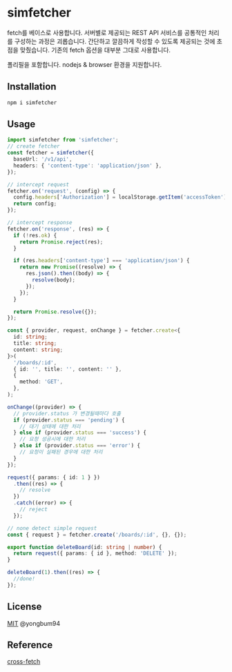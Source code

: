 # simfetcher

fetch를 베이스로 사용합니다.
서버별로 제공되는 REST API 서비스를 공통적인 처리를 구성하는 과정은 괴롭습니다.
간단하고 깔끔하게 작성할 수 있도록 제공되는 것에 초점을 맞췄습니다.
기존의 fetch 옵션을 대부분 그대로 사용합니다.

폴리필을 포함합니다.
nodejs & browser 환경을 지원합니다.

## Installation

```bash
npm i simfetcher
```

## Usage

```ts
import simfetcher from 'simfetcher';
// create fetcher
const fetcher = simfetcher({
  baseUrl: '/v1/api',
  headers: { 'content-type': 'application/json' },
});

// intercept request
fetcher.on('request', (config) => {
  config.headers['Authorization'] = localStorage.getItem('accessToken');
  return config;
});

// intercept response
fetcher.on('response', (res) => {
  if (!res.ok) {
    return Promise.reject(res);
  }

  if (res.headers['content-type'] === 'application/json') {
    return new Promise((resolve) => {
      res.json().then((body) => {
        resolve(body);
      });
    });
  }

  return Promise.resolve({});
});

const { provider, request, onChange } = fetcher.create<{
  id: string;
  title: string;
  content: string;
}>(
  '/boards/:id',
  { id: '', title: '', content: '' },
  {
    method: 'GET',
  },
);

onChange((provider) => {
  // provider.status 가 변경될때마다 호출
  if (provider.status === 'pending') {
    // 대기 상태에 대한 처리
  } else if (provider.status === 'success') {
    // 요청 성공시에 대한 처리
  } else if (provider.status === 'error') {
    // 요청이 실패된 경우에 대한 처리
  }
});

request({ params: { id: 1 } })
  .then((res) => {
    // resolve
  })
  .catch((error) => {
    // reject
  });
```

```ts
// none detect simple request
const { request } = fetcher.create('/boards/:id', {}, {});

export function deleteBoard(id: string | number) {
  return request({ params: { id }, method: 'DELETE' });
}

deleteBoard(1).then((res) => {
  //done!
});
```

## License

[MIT](LICENSE) @yongbum94

## Reference

[cross-fetch](https://github.com/lquixada/cross-fetch)
